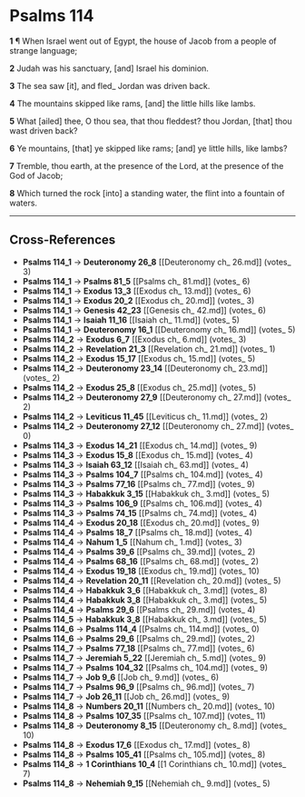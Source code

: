 # Psalms 114

**1** ¶ When Israel went out of Egypt, the house of Jacob from a people of strange language;

**2** Judah was his sanctuary, [and] Israel his dominion.

**3** The sea saw [it], and fled_ Jordan was driven back.

**4** The mountains skipped like rams, [and] the little hills like lambs.

**5** What [ailed] thee, O thou sea, that thou fleddest? thou Jordan, [that] thou wast driven back?

**6** Ye mountains, [that] ye skipped like rams; [and] ye little hills, like lambs?

**7** Tremble, thou earth, at the presence of the Lord, at the presence of the God of Jacob;

**8** Which turned the rock [into] a standing water, the flint into a fountain of waters.

---

## Cross-References

- **Psalms 114_1** → **Deuteronomy 26_8** [[Deuteronomy ch_ 26.md]] (votes_ 3)
- **Psalms 114_1** → **Psalms 81_5** [[Psalms ch_ 81.md]] (votes_ 6)
- **Psalms 114_1** → **Exodus 13_3** [[Exodus ch_ 13.md]] (votes_ 6)
- **Psalms 114_1** → **Exodus 20_2** [[Exodus ch_ 20.md]] (votes_ 3)
- **Psalms 114_1** → **Genesis 42_23** [[Genesis ch_ 42.md]] (votes_ 6)
- **Psalms 114_1** → **Isaiah 11_16** [[Isaiah ch_ 11.md]] (votes_ 5)
- **Psalms 114_1** → **Deuteronomy 16_1** [[Deuteronomy ch_ 16.md]] (votes_ 5)
- **Psalms 114_2** → **Exodus 6_7** [[Exodus ch_ 6.md]] (votes_ 3)
- **Psalms 114_2** → **Revelation 21_3** [[Revelation ch_ 21.md]] (votes_ 1)
- **Psalms 114_2** → **Exodus 15_17** [[Exodus ch_ 15.md]] (votes_ 5)
- **Psalms 114_2** → **Deuteronomy 23_14** [[Deuteronomy ch_ 23.md]] (votes_ 2)
- **Psalms 114_2** → **Exodus 25_8** [[Exodus ch_ 25.md]] (votes_ 5)
- **Psalms 114_2** → **Deuteronomy 27_9** [[Deuteronomy ch_ 27.md]] (votes_ 2)
- **Psalms 114_2** → **Leviticus 11_45** [[Leviticus ch_ 11.md]] (votes_ 2)
- **Psalms 114_2** → **Deuteronomy 27_12** [[Deuteronomy ch_ 27.md]] (votes_ 0)
- **Psalms 114_3** → **Exodus 14_21** [[Exodus ch_ 14.md]] (votes_ 9)
- **Psalms 114_3** → **Exodus 15_8** [[Exodus ch_ 15.md]] (votes_ 4)
- **Psalms 114_3** → **Isaiah 63_12** [[Isaiah ch_ 63.md]] (votes_ 4)
- **Psalms 114_3** → **Psalms 104_7** [[Psalms ch_ 104.md]] (votes_ 4)
- **Psalms 114_3** → **Psalms 77_16** [[Psalms ch_ 77.md]] (votes_ 9)
- **Psalms 114_3** → **Habakkuk 3_15** [[Habakkuk ch_ 3.md]] (votes_ 5)
- **Psalms 114_3** → **Psalms 106_9** [[Psalms ch_ 106.md]] (votes_ 4)
- **Psalms 114_3** → **Psalms 74_15** [[Psalms ch_ 74.md]] (votes_ 4)
- **Psalms 114_4** → **Exodus 20_18** [[Exodus ch_ 20.md]] (votes_ 9)
- **Psalms 114_4** → **Psalms 18_7** [[Psalms ch_ 18.md]] (votes_ 4)
- **Psalms 114_4** → **Nahum 1_5** [[Nahum ch_ 1.md]] (votes_ 3)
- **Psalms 114_4** → **Psalms 39_6** [[Psalms ch_ 39.md]] (votes_ 2)
- **Psalms 114_4** → **Psalms 68_16** [[Psalms ch_ 68.md]] (votes_ 2)
- **Psalms 114_4** → **Exodus 19_18** [[Exodus ch_ 19.md]] (votes_ 10)
- **Psalms 114_4** → **Revelation 20_11** [[Revelation ch_ 20.md]] (votes_ 5)
- **Psalms 114_4** → **Habakkuk 3_6** [[Habakkuk ch_ 3.md]] (votes_ 8)
- **Psalms 114_4** → **Habakkuk 3_8** [[Habakkuk ch_ 3.md]] (votes_ 5)
- **Psalms 114_4** → **Psalms 29_6** [[Psalms ch_ 29.md]] (votes_ 4)
- **Psalms 114_5** → **Habakkuk 3_8** [[Habakkuk ch_ 3.md]] (votes_ 5)
- **Psalms 114_6** → **Psalms 114_4** [[Psalms ch_ 114.md]] (votes_ 0)
- **Psalms 114_6** → **Psalms 29_6** [[Psalms ch_ 29.md]] (votes_ 2)
- **Psalms 114_7** → **Psalms 77_18** [[Psalms ch_ 77.md]] (votes_ 6)
- **Psalms 114_7** → **Jeremiah 5_22** [[Jeremiah ch_ 5.md]] (votes_ 9)
- **Psalms 114_7** → **Psalms 104_32** [[Psalms ch_ 104.md]] (votes_ 9)
- **Psalms 114_7** → **Job 9_6** [[Job ch_ 9.md]] (votes_ 6)
- **Psalms 114_7** → **Psalms 96_9** [[Psalms ch_ 96.md]] (votes_ 7)
- **Psalms 114_7** → **Job 26_11** [[Job ch_ 26.md]] (votes_ 9)
- **Psalms 114_8** → **Numbers 20_11** [[Numbers ch_ 20.md]] (votes_ 10)
- **Psalms 114_8** → **Psalms 107_35** [[Psalms ch_ 107.md]] (votes_ 11)
- **Psalms 114_8** → **Deuteronomy 8_15** [[Deuteronomy ch_ 8.md]] (votes_ 10)
- **Psalms 114_8** → **Exodus 17_6** [[Exodus ch_ 17.md]] (votes_ 8)
- **Psalms 114_8** → **Psalms 105_41** [[Psalms ch_ 105.md]] (votes_ 8)
- **Psalms 114_8** → **1 Corinthians 10_4** [[1 Corinthians ch_ 10.md]] (votes_ 7)
- **Psalms 114_8** → **Nehemiah 9_15** [[Nehemiah ch_ 9.md]] (votes_ 5)
